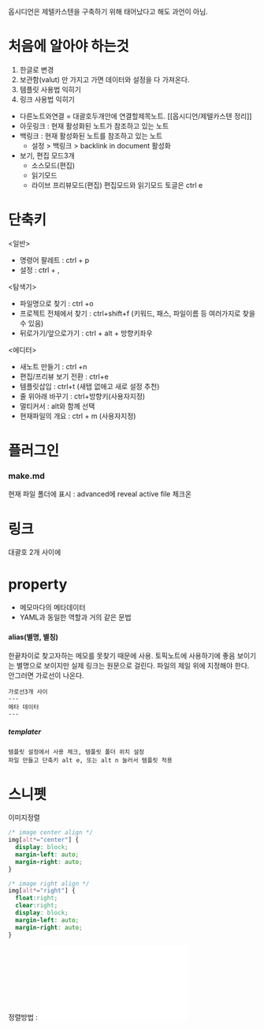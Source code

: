 
옵시디언은 제텔카스텐을 구축하기 위해 태어났다고 해도 과언이 아님.

# 처음에 알아야 하는것
1. 한글로 변경
2. 보관함(valut) 만 가지고 가면 데이터와 설정을 다 가져온다.
5. 템플릿 사용법 익히기
6. 링크 사용법 익히기

- 다른노트와연결 = 대괄호두개안에 연결할제목노트.   [[옵시디언/제텔카스텐 정리]]
- 아웃링크 : 현재 활성화된 노트가 참조하고 있는 노트
- 백링크 : 현재 활성화된 노트를 참조하고 있는 노트
	- 설정 > 백링크 > backlink in document 활성화
- 보기, 편집 모드3개
	- 소스모드(편집)
	- 읽기모드
	- 라이브 프리뷰모드(편집)
	  편집모드와 읽기모드 토글은 ctrl e

# 단축키
<일반>
- 명령어 팔레트 : ctrl + p
- 설정 : ctrl + ,

<탐색기>
- 파일명으로 찾기 : ctrl +o 
- 프로젝트 전체에서 찾기 : ctrl+shift+f  (키워드, 패스, 파일이름 등 여러가지로 찾을 수 있음)
- 뒤로가기/앞으로가기 : ctrl + alt + 방향키좌우

<에디터>
- 새노트 만들기 : ctrl +n
- 편집/프리뷰 보기 전환 : ctrl+e
- 템플릿삽입 : ctrl+t (새탭 없애고 새로 설정 추천) 
- 줄 위아래 바꾸기 : ctrl+방향키(사용자지정)
- 멀티커서 : alt와 함께 선택
- 현재파일의 개요 : ctrl + m (사용자지정)


# 플러그인
### make.md
현재 파일 폴더에 표시 : advanced에  reveal active file 체크온
# 링크
대괄호 2개 사이에

# property
- 메모마다의 메타데이터
- YAML과 동일한 역할과 거의 같은 문법
#### alias(별명, 별칭)
한끝차이로 찾고자하는 메모를 못찾기 때문에 사용. 토픽노트에 사용하기에 좋음
보이기는 별명으로 보이지만 실제 링크는 원문으로 걸린다.
파일의 제일 위에 지정해야 한다. 안그러면 가로선이 나온다.
```
가로선3개 사이
---
메타 데이터
---
```

##### templater
	템플릿 설정에서 사용 체크, 템플릿 폴더 위치 설정
	파일 만들고 단축키 alt e, 또는 alt n 눌러서 템플릿 적용

# 스니펫
이미지정렬
```css
/* image center align */
img[alt*="center"] {
  display: block;
  margin-left: auto;
  margin-right: auto;
}

/* image right align */
img[alt*="right"] {
  float:right;
  clear:right;
  display: block;
  margin-left: auto;
  margin-right: auto;
}
```
정렬방법 : ![description|center|400](옵시디언/Obsidian_Logo.jpg.md)

